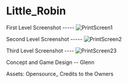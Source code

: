 # Little_Robin

First Level Screenshot -----
![PrintScreen1](https://user-images.githubusercontent.com/66457439/128054603-3e3906fd-9445-40fe-b850-9133176d795a.png)


Second Level Screenshot -----
![PrintScreen2](https://user-images.githubusercontent.com/66457439/128054672-208809f3-ba36-4623-8ef5-714fadaf68e9.png)


Third Level Screenshot ----
![PrintScreen23](https://user-images.githubusercontent.com/66457439/128054711-aa3522b9-208a-4d59-a6ea-685a58f5ebe9.png)



Concept and Game Design -- Glenn

Assets: Opensource_
Credits to the Owners
